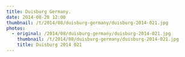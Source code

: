 ```yaml
---
title: Duisburg Germany. 
date: 2014-08-28 12:00
thumbnail: /t/2014/08/duisburg-germany/duisburg-2014-021.jpg
photos:
  - original: /2014/08/duisburg-germany/duisburg-2014-021.jpg
    thumbnail: /t/2014/08/duisburg-germany/duisburg-2014-021.jpg
    title: Duisburg 2014 021
---
```

